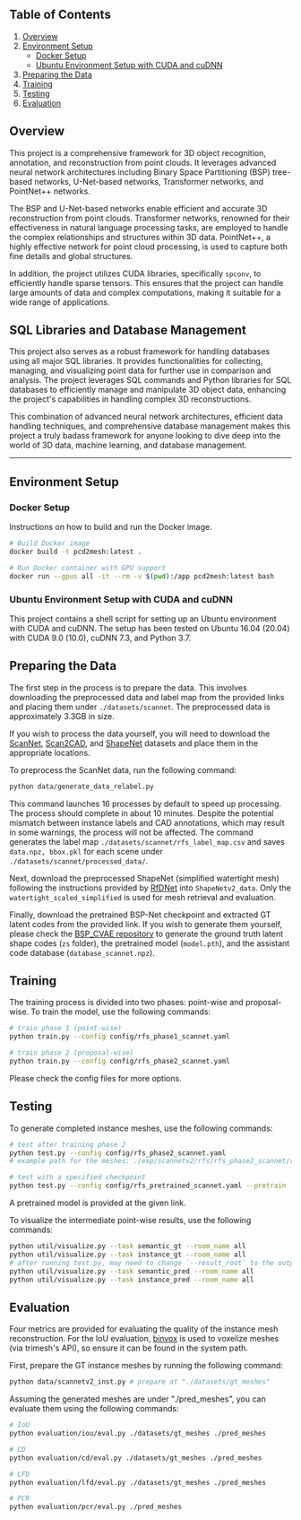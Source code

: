 ## Table of Contents
1. [Overview](#overview)
2. [Environment Setup](#environment-setup)
    - [Docker Setup](#docker-setup)
    - [Ubuntu Environment Setup with CUDA and cuDNN](#ubuntu-environment-setup-with-cuda-and-cudnn)
3. [Preparing the Data](#preparing-the-data)
4. [Training](#training)
5. [Testing](#testing)
6. [Evaluation](#evaluation)

## Overview

This project is a comprehensive framework for 3D object recognition, annotation, and reconstruction from point clouds. It leverages advanced neural network architectures including Binary Space Partitioning (BSP) tree-based networks, U-Net-based networks, Transformer networks, and PointNet++ networks.

The BSP and U-Net-based networks enable efficient and accurate 3D reconstruction from point clouds. Transformer networks, renowned for their effectiveness in natural language processing tasks, are employed to handle the complex relationships and structures within 3D data. PointNet++, a highly effective network for point cloud processing, is used to capture both fine details and global structures.

In addition, the project utilizes CUDA libraries, specifically `spconv`, to efficiently handle sparse tensors. This ensures that the project can handle large amounts of data and complex computations, making it suitable for a wide range of applications.

## SQL Libraries and Database Management

This project also serves as a robust framework for handling databases using all major SQL libraries. It provides functionalities for collecting, managing, and visualizing point data for further use in comparison and analysis. The project leverages SQL commands and Python libraries for SQL databases to efficiently manage and manipulate 3D object data, enhancing the project's capabilities in handling complex 3D reconstructions.

This combination of advanced neural network architectures, efficient data handling techniques, and comprehensive database management makes this project a truly badass framework for anyone looking to dive deep into the world of 3D data, machine learning, and database management.

---

## Environment Setup

### Docker Setup

Instructions on how to build and run the Docker image.

```bash
# Build Docker image
docker build -t pcd2mesh:latest .

# Run Docker container with GPU support
docker run --gpus all -it --rm -v $(pwd):/app pcd2mesh:latest bash
```

### Ubuntu Environment Setup with CUDA and cuDNN

This project contains a shell script for setting up an Ubuntu environment with CUDA and cuDNN. The setup has been tested on Ubuntu 16.04 (20.04) with CUDA 9.0 (10.0), cuDNN 7.3, and Python 3.7.


## Preparing the Data

The first step in the process is to prepare the data. This involves downloading the preprocessed data and label map from the provided links and placing them under `./datasets/scannet`. The preprocessed data is approximately 3.3GB in size.

If you wish to process the data yourself, you will need to download the [ScanNet](http://www.scan-net.org/), [Scan2CAD](https://github.com/skanti/Scan2CAD), and [ShapeNet](https://shapenet.org/) datasets and place them in the appropriate locations.

To preprocess the ScanNet data, run the following command:

```bash
python data/generate_data_relabel.py
```

This command launches 16 processes by default to speed up processing. The process should complete in about 10 minutes. Despite the potential mismatch between instance labels and CAD annotations, which may result in some warnings, the process will not be affected. The command generates the label map `./datasets/scannet/rfs_label_map.csv` and saves `data.npz, bbox.pkl` for each scene under `./datasets/scannet/processed_data/`.

Next, download the preprocessed ShapeNet (simplified watertight mesh) following the instructions provided by [RfDNet](https://github.com/yinyunie/RfDNet) into `ShapeNetv2_data`. Only the `watertight_scaled_simplified` is used for mesh retrieval and evaluation.

Finally, download the pretrained BSP-Net checkpoint and extracted GT latent codes from the provided link. If you wish to generate them yourself, please check the [BSP_CVAE repository](https://github.com/ashawkey/bsp_cvae) to generate the ground truth latent shape codes (`zs` folder), the pretrained model (`model.pth`), and the assistant code database (`database_scannet.npz`).

## Training

The training process is divided into two phases: point-wise and proposal-wise. To train the model, use the following commands:

```bash
# train phase 1 (point-wise)
python train.py --config config/rfs_phase1_scannet.yaml

# train phase 2 (proposal-wise)
python train.py --config config/rfs_phase2_scannet.yaml
```

Please check the config files for more options.

## Testing

To generate completed instance meshes, use the following commands:

```bash
# test after training phase 2
python test.py --config config/rfs_phase2_scannet.yaml
# example path for the meshes: ./exp/scannetv2/rfs/rfs_phase2_scannet/result/epoch256_nmst0.3_scoret0.05_npointt100/val/trimeshes/

# test with a specified checkpoint
python test.py --config config/rfs_pretrained_scannet.yaml --pretrain ./pointgroup_phase2_scannet-000000256.pth
```

A pretrained model is provided at the given link.

To visualize the intermediate point-wise results, use the following commands:

```bash
python util/visualize.py --task semantic_gt --room_name all
python util/visualize.py --task instance_gt --room_name all
# after running test.py, may need to change `--result_root` to the output directory, check the script for more details.
python util/visualize.py --task semantic_pred --room_name all
python util/visualize.py --task instance_pred --room_name all
```

## Evaluation

Four metrics are provided for evaluating the quality of the instance mesh reconstruction. For the IoU evaluation, [binvox](https://www.patrickmin.com/binvox/) is used to voxelize meshes (via trimesh's API), so ensure it can be found in the system path.

First, prepare the GT instance meshes by running the following command:

```bash
python data/scannetv2_inst.py # prepare at "./datasets/gt_meshes"
```

Assuming the generated meshes are under "./pred_meshes", you can evaluate them using the following commands:

```bash
# IoU
python evaluation/iou/eval.py ./datasets/gt_meshes ./pred_meshes

# CD
python evaluation/cd/eval.py ./datasets/gt_meshes ./pred_meshes

# LFD
python evaluation/lfd/eval.py ./datasets/gt_meshes ./pred_meshes

# PCR
python evaluation/pcr/eval.py ./pred_meshes
```
